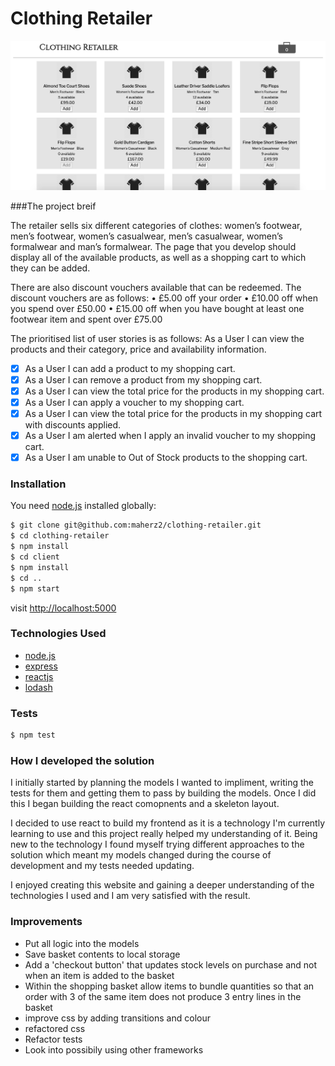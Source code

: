 # Clothing Retailer

![Screen shot](screenshot.png)

###The project breif

The retailer sells six different categories of clothes: women’s footwear, men’s
footwear, women’s casualwear, men’s casualwear, women’s formalwear and
man’s formalwear.
The page that you develop should display all of the available products, as well
as a shopping cart to which they can be added.

There are also discount vouchers available that can be redeemed. The
discount vouchers are as follows:
• £5.00 off your order
• £10.00 off when you spend over £50.00
• £15.00 off when you have bought at least one footwear item and spent
over £75.00

The prioritised list of user stories is as follows:
As a User I can view the products and their category, price and availability
information.
- [x] As a User I can add a product to my shopping cart.
- [x] As a User I can remove a product from my shopping cart.
- [x] As a User I can view the total price for the products in my shopping
cart.
- [x] As a User I can apply a voucher to my shopping cart.
- [x] As a User I can view the total price for the products in my shopping cart
with discounts applied.
- [x] As a User I am alerted when I apply an invalid voucher to my shopping
cart.
- [x] As a User I am unable to Out of Stock products to the shopping cart.

### Installation

You need [node.js](http://nodejs.org) installed globally:

```sh
$ git clone git@github.com:maherz2/clothing-retailer.git
$ cd clothing-retailer
$ npm install
$ cd client
$ npm install
$ cd ..
$ npm start
```
visit [http://localhost:5000](http://localhost:5000)

### Technologies Used

* [node.js](http://nodejs.org)
* [express](http://expressjs.com)
* [reactjs](https://facebook.github.io/react/)
* [lodash](https://github.com/lodash/lodash)

### Tests

```sh
$ npm test
```


### How I developed the solution

I initially started by planning the models I wanted to impliment, writing the tests for them and getting them to pass by building the models. Once I did this I began building the react comopnents and a skeleton layout.

I decided to use react to build my frontend as it is a technology I'm currently learning to use and this project really helped my understanding of it. Being new to the technology I found myself trying different approaches to the solution which meant my models changed during the course of development and my tests needed updating.

I enjoyed creating this website and gaining a deeper understanding of the technologies I used and I am very satisfied with the result.

### Improvements

- Put all logic into the models
- Save basket contents to local storage
- Add a 'checkout button' that updates stock levels on purchase and not when an item is added to the basket
- Within the shopping basket allow items to bundle quantities so that an order with 3 of the same item does not produce 3 entry lines in the basket
- improve css by adding transitions and colour
- refactored css
- Refactor tests
- Look into possibily using other frameworks

